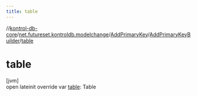 ```yaml
---
title: table
---
```

//[kontrol-db-core](../../../../index.html)/[net.futureset.kontroldb.modelchange](../../index.html)/[AddPrimaryKey](../index.html)/[AddPrimaryKeyBuilder](index.html)/[table](table.html)



# table



[jvm]\
open lateinit override var [table](table.html): Table




